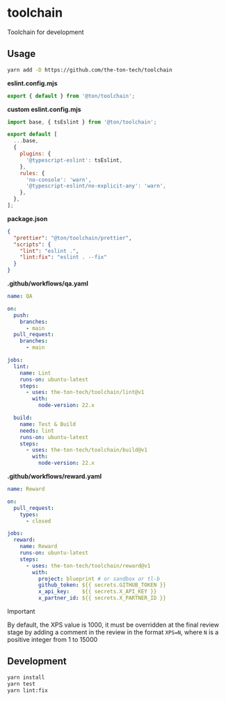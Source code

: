 # toolchain

Toolchain for development

## Usage

```bash
yarn add -D https://github.com/the-ton-tech/toolchain
```

**eslint.config.mjs**
```js
export { default } from '@ton/toolchain';
```

**custom eslint.config.mjs**
```js
import base, { tsEslint } from '@ton/toolchain';

export default [
  ...base,
  {
    plugins: {
      '@typescript-eslint': tsEslint,
    },
    rules: {
      'no-console': 'warn',
      '@typescript-eslint/no-explicit-any': 'warn',
    },
  },
];
```

**package.json**
```json
{
  "prettier": "@ton/toolchain/prettier",
  "scripts": {
    "lint": "eslint .",
    "lint:fix": "eslint . --fix"
  }
}
```

**.github/workflows/qa.yaml**
```yaml
name: QA

on:
  push:
    branches:
      - main
  pull_request:
    branches:
      - main

jobs:
  lint:
    name: Lint
    runs-on: ubuntu-latest
    steps:
      - uses: the-ton-tech/toolchain/lint@v1
        with:
          node-version: 22.x

  build:
    name: Test & Build
    needs: lint
    runs-on: ubuntu-latest
    steps:
      - uses: the-ton-tech/toolchain/build@v1
        with:
          node-version: 22.x
```

**.github/workflows/reward.yaml**
```yaml
name: Reward

on:
  pull_request:
    types:
      - closed

jobs:
  reward:
    name: Reward
    runs-on: ubuntu-latest
    steps:
      - uses: the-ton-tech/toolchain/reward@v1
        with:
          project: blueprint # or sandbox or tl-b 
          github_token: ${{ secrets.GITHUB_TOKEN }}
          x_api_key:    ${{ secrets.X_API_KEY }}
          x_partner_id: ${{ secrets.X_PARTNER_ID }}
```

> [!IMPORTANT]
> By default, the XPS value is 1000, it must be overridden at the final review stage by adding a comment in the review in the format `XPS=N`, where `N` is a positive integer from 1 to 15000



## Development

```bash
yarn install
yarn test
yarn lint:fix
```
